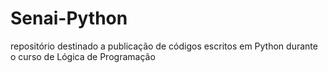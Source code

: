 # Senai-Python
repositório destinado a publicação de códigos escritos em Python durante o curso de Lógica de Programação
